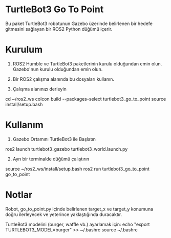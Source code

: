 # TurtleBot3 Go To Point
Bu paket TurtleBot3 robotunun Gazebo üzerinde belirlenen bir hedefe gitmesini sağlayan bir ROS2 Python düğümü içerir.

# Kurulum

1) ROS2 Humble ve TurtleBot3 paketlerinin kurulu olduğundan emin olun. Gazebo'nun kurulu olduğundan emin olun.

2) Bir ROS2 çalışma alanında bu dosyaları kullanın.

3) Çalışma alanınızı derleyin

cd ~/ros2_ws
colcon build --packages-select turtlebot3_go_to_point
source install/setup.bash

# Kullanım

1) Gazebo Ortamını TurtleBot3 ile Başlatın

ros2 launch turtlebot3_gazebo turtlebot3_world.launch.py

2) Ayrı bir terminalde düğümü çalıştırın

source ~/ros2_ws/install/setup.bash
ros2 run turtlebot3_go_to_point go_to_point

# Notlar

Robot, go_to_point.py içinde belirlenen target_x ve target_y konumuna doğru ilerleyecek ve yeterince yaklaştığında duracaktır.

TurtleBot3 modelini (burger, waffle vb.) ayarlamak için:
echo "export TURTLEBOT3_MODEL=burger" >> ~/.bashrc
source ~/.bashrc









